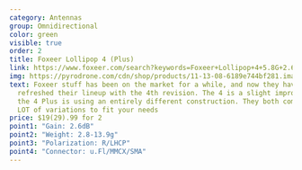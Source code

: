 ```yaml
---
category: Antennas
group: Omnidirectional
color: green
visible: true
order: 2
title: Foxeer Lollipop 4 (Plus)
link: https://www.foxeer.com/search?keywords=Foxeer+Lollipop+4+5.8G+2.6dBi+Antenna
img: https://pyrodrone.com/cdn/shop/products/11-13-08-6189e744bf281.images.800x800_2a55affa-9f43-4d5f-b79b-2cc2b18fa945_1200x1200.jpg
text: Foxeer stuff has been on the market for a while, and now they have
  refreshed their lineup with the 4th revision. The 4 is a slight improvement,
  the 4 Plus is using an entirely different construction. They both come in a
  LOT of variations to fit your needs
price: $19(29).99 for 2
point1: "Gain: 2.6dB"
point2: "Weight: 2.8-13.9g"
point3: "Polarization: R/LHCP"
point4: "Connector: u.Fl/MMCX/SMA"
---
```

